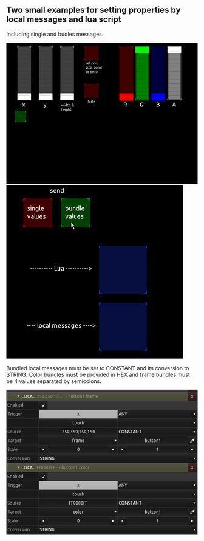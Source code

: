 ## Two small examples for setting properties by local messages and lua script

Including single and budles messages.

![properties_localmessages](preview_sp.gif) ![setbuttonsizeandposition](preview_sbsap.gif)

Bundled local messages must be set to CONSTANT and its conversion to STRING.
Color bundles must be provided in HEX and frame bundles must be 4 values separated by semicolons.

![properties_localmessages](lm_bundle.png)